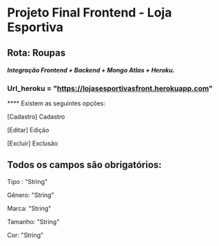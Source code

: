 
# Projeto Final Frontend - Loja Esportiva

## Rota: Roupas

##### Integração Frontend + Backend + Mongo Atlas + Heroku.

###  Url_heroku = "https://lojasesportivasfront.herokuapp.com"

**** Existem as seguintes opções:

[Cadastro] Cadastro

[Editar] Edição

[Excluir] Exclusão


## Todos os campos são obrigatórios:

Tipo : "String" 

Gênero: "String"

Marca: "String" 

Tamanho: "String"

Cor: "String"



